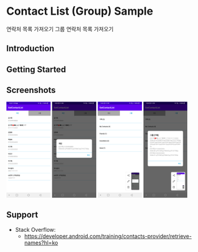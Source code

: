 Contact List (Group) Sample
====================
연락처 목록 가져오기
그룹 연락처 목록 가져오기

Introduction
------------


Getting Started
---------------


Screenshots
-----------

[<img src="screenshots/Screenshot_20211201-172622.png" width="23%"/>](screenshots/Screenshot_20211201-172622.png)
[<img src="screenshots/Screenshot_20211201-172634.png" width="23%"/>](screenshots/Screenshot_20211201-172634.png "image2")
[<img src="screenshots/Screenshot_20211201-172639.png" width="23%"/>](screenshots/Screenshot_20211201-172639.png "image3")
[<img src="screenshots/Screenshot_20211201-172645.png" width="23%"/>](screenshots/Screenshot_20211201-172645.png "image4")


Support
-------

- Stack Overflow:
  - https://developer.android.com/training/contacts-provider/retrieve-names?hl=ko

